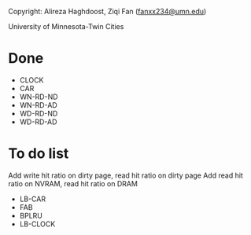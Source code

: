 Copyright: Alireza Haghdoost, Ziqi Fan (fanxx234@umn.edu)

University of Minnesota-Twin Cities

Done
=========
- CLOCK
- CAR
- WN-RD-ND
- WN-RD-AD
- WD-RD-ND
- WD-RD-AD

To do list
=========
Add write hit ratio on dirty page, read hit ratio on dirty page
Add read hit ratio on NVRAM, read hit ratio on DRAM

- LB-CAR
- FAB
- BPLRU
- LB-CLOCK

